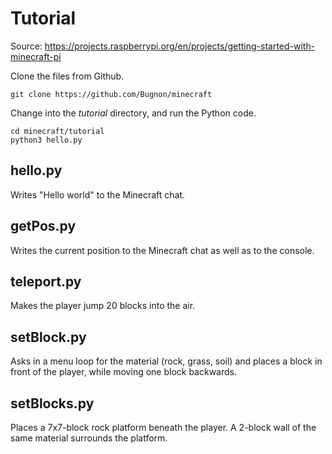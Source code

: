 # Tutorial
Source: https://projects.raspberrypi.org/en/projects/getting-started-with-minecraft-pi

Clone the files from Github.
```
git clone https://github.com/Bugnon/minecraft
```
Change into the _tutorial_ directory, and run the Python code.
```
cd minecraft/tutorial
python3 hello.py
```

## hello.py
Writes "Hello world" to the Minecraft chat.

## getPos.py
Writes the current position to the Minecraft chat as well as to the console.

## teleport.py
Makes the player jump 20 blocks into the air.

## setBlock.py
Asks in a menu loop for the material (rock, grass, soil) and places a block in front of the player, while moving one block backwards.

## setBlocks.py
Places a 7x7-block rock platform beneath the player. A 2-block wall of the same material surrounds the platform.
